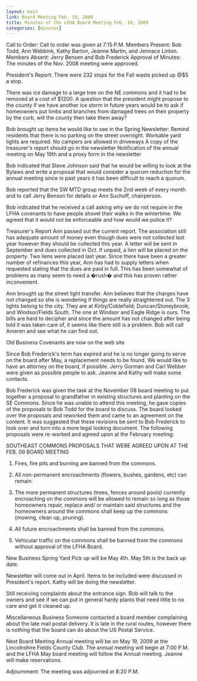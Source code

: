 ```yaml
---
layout: main
link: Board Meeting Feb. 19, 2009
title: Minutes of the LFHA Board Meeting Feb. 19, 2009 
categories: [minutes]
---
```


Call to Order:  Call to order was given at 7:15 P.M. 
Members Present:  Bob Todd, Ann Webbink, Kathy Barton, Jeanne
Martin, and Jennace Linton. 
Members Absent:  Jerry Bensen and Bob Frederick
Approval of Minutes:  The minutes of the Nov. 2008 meeting were
approved.

President's Report:
There were 232 stops for the Fall waste picked up @$5 a stop.

There was ice damage to a large tree on the NE commons and it had to
be removed at a cost of $1200. A question that the president might
propose to the county if we have another ice storm in future years
would be to ask if homeowners put limbs and branches from damaged
trees on their property by the curb, will the county then take them
away?

Bob brought up items he would like to see in the Spring Newsletter:
Remind residents that there is no parking on the street overnight.
Workable yard lights are required.
No campers are allowed in driveways
A copy of the treasurer's report should go in the newsletter
Notification of the annual meeting on May 19th and a proxy form in
the newsletter

Bob indicated that Steve Johnson said that he would be willing to
look at the Bylaws and write a proposal that would consider a quorum
reduction for the annual meeting since in past years it has been
difficult to reach a quorum.

Bob reported that the SW MTD group meets the 2nd week of every month
and to call Jerry Benson for details or Ann Suchoff, chairperson.

Bob indicated that he received a call asking why we do not require
in the LFHA covenants to have people shovel their walks in the
wintertime. We agreed that it would not be enforceable and how would
we police it?  

Treasurer's Report
Ann passed out the current report. The association still has
adequate amount of money even though dues were not collected last
year however they should be collected this year. A letter will be
sent in September and dues collected in Oct. If unpaid, a lien will
be placed on the property. Two liens were placed last year. Since
there have been a greater number of refinances this year, Ann has
had to supply letters when requested stating that the dues are paid
in full. This has been somewhat of problems as many seem to need a
�rush� and this has proven rather inconvenient.

Ann brought up the street light transfer. Ann believes that the
charges have not changed so she is wondering if things are really
straightened out. The 3 lights belong to the city. They are at
Kirby/Coblefield; Duncan/Stoneybrook; and Windsor/Fields South. The
one at Windsor and Eagle Ridge is ours. The bills are hard to
decipher and since the amount has not changed after being told it
was taken care of, it seems like there still is a problem. Bob will
call Ameren and see what he can find out.

Old Business
Covenants are now on the web site

Since Bob Frederick's term has expired and he is no longer going to
serve on the board after May, a replacement needs to be found. We
would like to have an attorney on the board, if possible. Jerry
Gorman and Carl Webber were given as possible people to ask. Jeanne
and Kathy will make some contacts.  

Bob Frederick was given the task at the November 08 board meeting to
put together a proposal to grandfather in existing structures and
planting on the SE Commons. Since he was unable to attend this
meeting, he gave copies of the proposals to Bob Todd for the board
to discuss. The board looked over the proposals and reworked them
and came to an agreement on the content. It was suggested that these
revisions be sent to Bob Frederick to look over and turn into a more
legal looking document.  The following proposals were re-worked and
agreed upon at the February meeting:

SOUTHEAST COMMONS PROPOSALS THAT WERE AGREED UPON AT THE  FEB. 09
BOARD MEETING
1.    Fires, fire pits and burning are banned from the commons.

2.    All non-permanent encroachments (flowers, bushes, gardens,
etc) can remain.

3.    The more permanent structures (trees, fences around pools)
currently encroaching on the commons will be allowed to remain so
long as those homeowners repair, replace and/ or maintain said
structures and the homeowners around the commons shall keep up the
commons (mowing, clean up, pruning).

4.    All future encroachments shall be banned from the commons.

5.    Vehicular traffic on the commons shall be banned from the
commons without approval of the LFHA Board.

New Business
Spring Yard Pick up will be May 4th. May 5th is the back up date.

Newsletter will come out in April. Items to be included were
discussed in President's report. Kathy will be doing the newsletter.

Still receiving complaints about the entrance sign. Bob will talk to
the owners and see if we can put in general hardy plants that need
little to no care and get it cleaned up.

Miscellaneous Business
Someone contacted a board member complaining about the late mail
postal delivery. It is late in the rural routes, however there is
nothing that the board can do about the US Postal Service.

Next Board Meeting
Annual meeting will be on May 19, 2009 at the Lincolnshire Fields
County Club. The annual meeting will begin at 7:00 P.M. and the LFHA
May board meeting will follow the Annual meeting. Jeanne will make
reservations. 
         
Adjournment:  The meeting was adjourned at 8:20 P.M.
